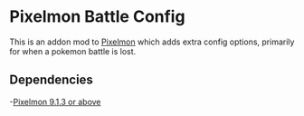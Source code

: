 # Pixelmon Battle Config
This is an addon mod to [Pixelmon](https://www.curseforge.com/minecraft/mc-mods/pixelmon) which adds extra config options, primarily for when a pokemon battle is lost.

## Dependencies
-[Pixelmon 9.1.3 or above](https://www.curseforge.com/minecraft/mc-mods/pixelmon/files/4395992)
